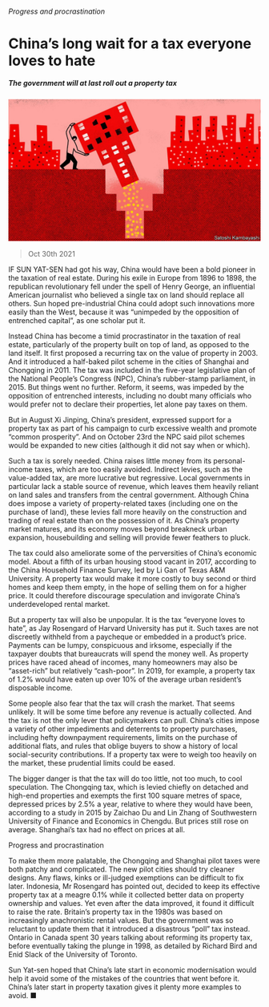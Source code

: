 ###### Progress and procrastination

# China’s long wait for a tax everyone loves to hate 

##### The government will at last roll out a property tax 

![image](images/20211030_FND003_1.jpg) 

> Oct 30th 2021 

IF SUN YAT-SEN had got his way, China would have been a bold pioneer in the taxation of real estate. During his exile in Europe from 1896 to 1898, the republican revolutionary fell under the spell of Henry George, an influential American journalist who believed a single tax on land should replace all others. Sun hoped pre-industrial China could adopt such innovations more easily than the West, because it was “unimpeded by the opposition of entrenched capital”, as one scholar put it.

Instead China has become a timid procrastinator in the taxation of real estate, particularly of the property built on top of land, as opposed to the land itself. It first proposed a recurring tax on the value of property in 2003. And it introduced a half-baked pilot scheme in the cities of Shanghai and Chongqing in 2011. The tax was included in the five-year legislative plan of the National People’s Congress (NPC), China’s rubber-stamp parliament, in 2015. But things went no further. Reform, it seems, was impeded by the opposition of entrenched interests, including no doubt many officials who would prefer not to declare their properties, let alone pay taxes on them.


But in August Xi Jinping, China’s president, expressed support for a property tax as part of his campaign to curb excessive wealth and promote “common prosperity”. And on October 23rd the NPC said pilot schemes would be expanded to new cities (although it did not say when or which).

Such a tax is sorely needed. China raises little money from its personal-income taxes, which are too easily avoided. Indirect levies, such as the value-added tax, are more lucrative but regressive. Local governments in particular lack a stable source of revenue, which leaves them heavily reliant on land sales and transfers from the central government. Although China does impose a variety of property-related taxes (including one on the purchase of land), these levies fall more heavily on the construction and trading of real estate than on the possession of it. As China’s property market matures, and its economy moves beyond breakneck urban expansion, housebuilding and selling will provide fewer feathers to pluck.

The tax could also ameliorate some of the perversities of China’s economic model. About a fifth of its urban housing stood vacant in 2017, according to the China Household Finance Survey, led by Li Gan of Texas A&amp;M University. A property tax would make it more costly to buy second or third homes and keep them empty, in the hope of selling them on for a higher price. It could therefore discourage speculation and invigorate China’s underdeveloped rental market.

But a property tax will also be unpopular. It is the tax “everyone loves to hate”, as Jay Rosengard of Harvard University has put it. Such taxes are not discreetly withheld from a paycheque or embedded in a product’s price. Payments can be lumpy, conspicuous and irksome, especially if the taxpayer doubts that bureaucrats will spend the money well. As property prices have raced ahead of incomes, many homeowners may also be “asset-rich” but relatively “cash-poor”. In 2019, for example, a property tax of 1.2% would have eaten up over 10% of the average urban resident’s disposable income.

Some people also fear that the tax will crash the market. That seems unlikely. It will be some time before any revenue is actually collected. And the tax is not the only lever that policymakers can pull. China’s cities impose a variety of other impediments and deterrents to property purchases, including hefty downpayment requirements, limits on the purchase of additional flats, and rules that oblige buyers to show a history of local social-security contributions. If a property tax were to weigh too heavily on the market, these prudential limits could be eased.

The bigger danger is that the tax will do too little, not too much, to cool speculation. The Chongqing tax, which is levied chiefly on detached and high-end properties and exempts the first 100 square metres of space, depressed prices by 2.5% a year, relative to where they would have been, according to a study in 2015 by Zaichao Du and Lin Zhang of Southwestern University of Finance and Economics in Chengdu. But prices still rose on average. Shanghai’s tax had no effect on prices at all.

Progress and procrastination

To make them more palatable, the Chongqing and Shanghai pilot taxes were both patchy and complicated. The new pilot cities should try cleaner designs. Any flaws, kinks or ill-judged exemptions can be difficult to fix later. Indonesia, Mr Rosengard has pointed out, decided to keep its effective property tax at a meagre 0.1% while it collected better data on property ownership and values. Yet even after the data improved, it found it difficult to raise the rate. Britain’s property tax in the 1980s was based on increasingly anachronistic rental values. But the government was so reluctant to update them that it introduced a disastrous “poll” tax instead. Ontario in Canada spent 30 years talking about reforming its property tax, before eventually taking the plunge in 1998, as detailed by Richard Bird and Enid Slack of the University of Toronto.

Sun Yat-sen hoped that China’s late start in economic modernisation would help it avoid some of the mistakes of the countries that went before it. China’s later start in property taxation gives it plenty more examples to avoid. ■


